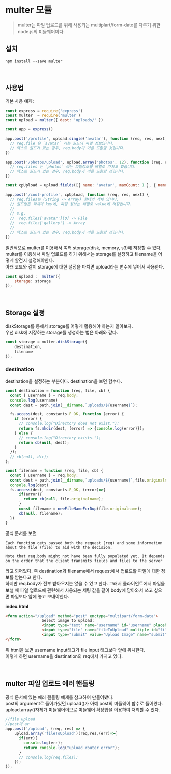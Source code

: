# multer 모듈
> multer는 파일 업로드를 위해 사용되는 multiplart/form-date를 다루기 위한 node.js의 미들웨어이다.  

## 설치
```shell
npm install --save multer
```  
<br>

## 사용법
기본 사용 예제:
```javascript
const express = require('express')
const multer  = require('multer')
const upload = multer({ dest: 'uploads/' })

const app = express()

app.post('/profile', upload.single('avatar'), function (req, res, next) {
  // req.file 은 `avatar` 라는 필드의 파일 정보입니다.
  // 텍스트 필드가 있는 경우, req.body가 이를 포함할 것입니다.
})

app.post('/photos/upload', upload.array('photos', 12), function (req, res, next) {
  // req.files 는 `photos` 라는 파일정보를 배열로 가지고 있습니다.
  // 텍스트 필드가 있는 경우, req.body가 이를 포함할 것입니다.
})

const cpUpload = upload.fields([{ name: 'avatar', maxCount: 1 }, { name: 'gallery', maxCount: 8 }])

app.post('/cool-profile', cpUpload, function (req, res, next) {
  // req.files는 (String -> Array) 형태의 객체 입니다.
  // 필드명은 객체의 key에, 파일 정보는 배열로 value에 저장됩니다.
  //
  // e.g.
  //  req.files['avatar'][0] -> File
  //  req.files['gallery'] -> Array
  //
  // 텍스트 필드가 있는 경우, req.body가 이를 포함할 것입니다.
})

```


일반적으로 multer를 이용해서 여러 storage(disk, memory, s3)에 저장할 수 있다.  
multer를 이용해서 파일 업로드를 하기 위해서는 storage를 설정하고 filename을 어떻게 할건지 설정해야한다.  
아래 코드와 같이 storage에 대한 설정을 마치면 upload라는 변수에 넣어서 사용한다.  

```js
const upload :  multer({
    storage: storage
});
```
<br>

## Storage 설정
diskStorage를 통해서 storage를 어떻게 활용해야 하는지 알아보자.  
우선 disk에 저장하는 storage를 생성하는 법은 아래와 같다.

```js
const storage = multer.diskStorage({
    destination,
    filename
});
```
### destination
destination을 설정하는 부분이다. destination을 보면 함수다.  

```js
const destination = function (req, file, cb) {
  const { username } = req.body;
  console.log(username)
  const dest = path.join(__dirname,`uploads/${username}`);

  fs.access(dest, constants.F_OK, function (error) {
    if (error) {
      // console.log("Directory does not exist.");
      return fs.mkdir(dest, (error) => {console.log(error)});
    } else {
      // console.log("Directory exists.");
      return cb(null, dest);
    }
  });
  // cb(null, dir);
};

const filename = function (req, file, cb) {
  const { username } = req.body;
  const dest = path.join(__dirname,`uploads/${username}`,file.originalname);
  console.log(dest)
  fs.access(dest, constants.F_OK, (error)=>{
      if(error){
        return cb(null, file.originalname);
      }
      const filename = newFileNameForDup(file.originalname);
      cb(null, filename);
  })
}
```
공식 문서를 보면 
```
Each function gets passed both the request (req) and some information about the file (file) to aid with the decision.

Note that req.body might not have been fully populated yet. It depends on the order that the client transmits fields and files to the server
```
라고 되어있다. 즉 destination과 filename에서 request에서 업로드할 파일에 대한 정보를 받는다고 한다.  
하지만 req.body가 전부 받아오지는 않을 수 있고 한다. 그래서 클라이언트에서 파일을 보낼 때 파일 업로드에 관련해서 사용되는 세팅 값을 같이 body에 담아와서 쓰고 싶으면 파일보다 앞에 놓고 보내야한다.  

**index.html**
```html
<form action="/upload" method="post" enctype="multipart/form-data">
                Select image to upload:
                <input type="text" name="username" id="username" placeholder="username">
                <input type="file" name="fileToUpload" multiple id="fileToUpload">
                <input type="submit" value="Upload Image" name="submit">
</form>
```
위 html을 보면 username input태그가 file input 태그보다 앞에 위치한다.  
이렇게 하면 username을 destination의 req에서 가지고 있다. 

<br>

## multer 파일 업로드 에러 핸들링
공식 문서에 있는 에러 핸들링 예제를 참고하여 만들어봤다.  
post의 argument로 들어가있던 upload()가 아예 post의 미들웨어 함수로 들어왔다. 
upload.array()자체가 미들웨어이므로 미들웨어 확장법을 이용하여 처리할 수 있다.  
```js
//file upload
//post의 ar
app.post('/upload', (req, res) => {
    upload.array('fileToUpload')(req,res,(err)=>{
      if(err){
        console.log(err);
        return console.log("upload router error");  
      }
      // console.log(req.files);
    });
});

```
